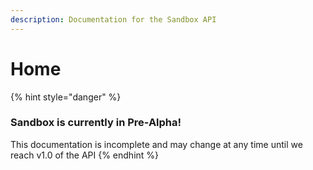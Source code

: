 ```yaml
---
description: Documentation for the Sandbox API
---
```


# Home



{% hint style="danger" %}
### Sandbox is currently in Pre-Alpha!

This documentation is incomplete and may change at any time until we reach v1.0 of the API
{% endhint %}



